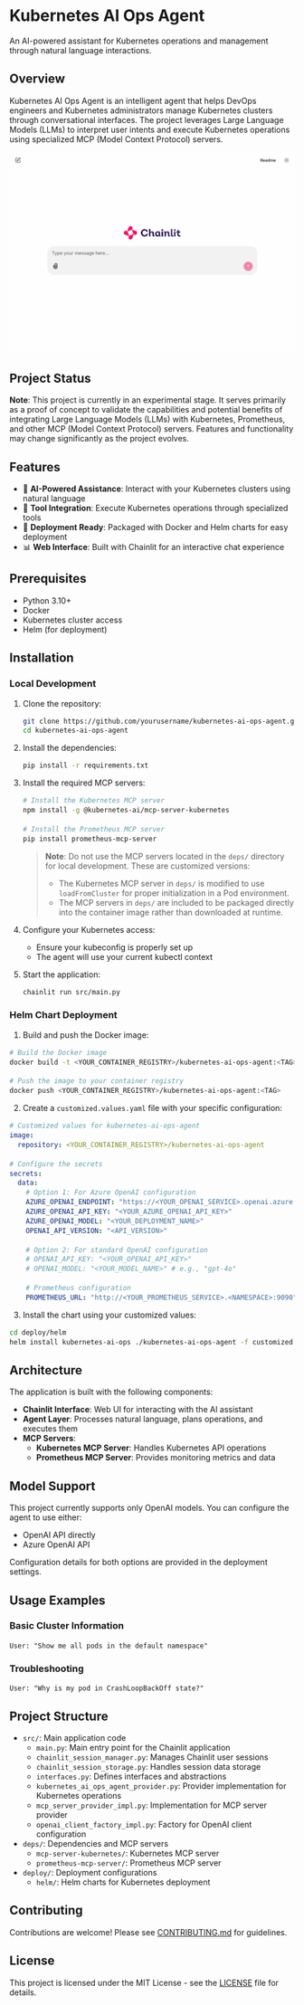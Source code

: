 # Kubernetes AI Ops Agent

An AI-powered assistant for Kubernetes operations and management through natural language interactions.

## Overview

Kubernetes AI Ops Agent is an intelligent agent that helps DevOps engineers and Kubernetes administrators manage Kubernetes clusters through conversational interfaces. The project leverages Large Language Models (LLMs) to interpret user intents and execute Kubernetes operations using specialized MCP (Model Context Protocol) servers.

![Kubernetes AI Ops Agent Demo](./kubernetes-ai-ops-agent-demo.gif)

## Project Status

**Note**: This project is currently in an experimental stage. It serves primarily as a proof of concept to validate the capabilities and potential benefits of integrating Large Language Models (LLMs) with Kubernetes, Prometheus, and other MCP (Model Context Protocol) servers. Features and functionality may change significantly as the project evolves.

## Features

- 🤖 **AI-Powered Assistance**: Interact with your Kubernetes clusters using natural language
- 🧰 **Tool Integration**: Execute Kubernetes operations through specialized tools
- 🚀 **Deployment Ready**: Packaged with Docker and Helm charts for easy deployment
- 📊 **Web Interface**: Built with Chainlit for an interactive chat experience

## Prerequisites

- Python 3.10+
- Docker
- Kubernetes cluster access
- Helm (for deployment)

## Installation

### Local Development

1. Clone the repository:
   ```bash
   git clone https://github.com/yourusername/kubernetes-ai-ops-agent.git
   cd kubernetes-ai-ops-agent
   ```

2. Install the dependencies:
   ```bash
   pip install -r requirements.txt
   ```

3. Install the required MCP servers:
   ```bash
   # Install the Kubernetes MCP server
   npm install -g @kubernetes-ai/mcp-server-kubernetes

   # Install the Prometheus MCP server
   pip install prometheus-mcp-server
   ```

   > **Note**: Do not use the MCP servers located in the `deps/` directory for local development. These are customized versions:
   > - The Kubernetes MCP server in `deps/` is modified to use `loadFromCluster` for proper initialization in a Pod environment.
   > - The MCP servers in `deps/` are included to be packaged directly into the container image rather than downloaded at runtime.

4. Configure your Kubernetes access:
   - Ensure your kubeconfig is properly set up
   - The agent will use your current kubectl context

5. Start the application:
   ```bash
   chainlit run src/main.py
   ```

### Helm Chart Deployment

1. Build and push the Docker image:

```bash
# Build the Docker image
docker build -t <YOUR_CONTAINER_REGISTRY>/kubernetes-ai-ops-agent:<TAG> .

# Push the image to your container registry
docker push <YOUR_CONTAINER_REGISTRY>/kubernetes-ai-ops-agent:<TAG>
```

2. Create a `customized.values.yaml` file with your specific configuration:

```yaml
# Customized values for kubernetes-ai-ops-agent
image:
  repository: <YOUR_CONTAINER_REGISTRY>/kubernetes-ai-ops-agent

# Configure the secrets
secrets:
  data:
    # Option 1: For Azure OpenAI configuration
    AZURE_OPENAI_ENDPOINT: "https://<YOUR_OPENAI_SERVICE>.openai.azure.com/"
    AZURE_OPENAI_API_KEY: "<YOUR_AZURE_OPENAI_API_KEY>"
    AZURE_OPENAI_MODEL: "<YOUR_DEPLOYMENT_NAME>"
    OPENAI_API_VERSION: "<API_VERSION>"
    
    # Option 2: For standard OpenAI configuration
    # OPENAI_API_KEY: "<YOUR_OPENAI_API_KEY>"
    # OPENAI_MODEL: "<YOUR_MODEL_NAME>" # e.g., "gpt-4o"
    
    # Prometheus configuration
    PROMETHEUS_URL: "http://<YOUR_PROMETHEUS_SERVICE>.<NAMESPACE>:9090"
```

3. Install the chart using your customized values:

```bash
cd deploy/helm
helm install kubernetes-ai-ops ./kubernetes-ai-ops-agent -f customized.values.yaml
```

## Architecture

The application is built with the following components:

- **Chainlit Interface**: Web UI for interacting with the AI assistant
- **Agent Layer**: Processes natural language, plans operations, and executes them
- **MCP Servers**:
  - **Kubernetes MCP Server**: Handles Kubernetes API operations
  - **Prometheus MCP Server**: Provides monitoring metrics and data

## Model Support

This project currently supports only OpenAI models. You can configure the agent to use either:
- OpenAI API directly
- Azure OpenAI API

Configuration details for both options are provided in the deployment settings.

## Usage Examples

### Basic Cluster Information
```
User: "Show me all pods in the default namespace"
```

### Troubleshooting
```
User: "Why is my pod in CrashLoopBackOff state?"
```

## Project Structure

- `src/`: Main application code
  - `main.py`: Main entry point for the Chainlit application
  - `chainlit_session_manager.py`: Manages Chainlit user sessions
  - `chainlit_session_storage.py`: Handles session data storage
  - `interfaces.py`: Defines interfaces and abstractions
  - `kubernetes_ai_ops_agent_provider.py`: Provider implementation for Kubernetes operations
  - `mcp_server_provider_impl.py`: Implementation for MCP server provider
  - `openai_client_factory_impl.py`: Factory for OpenAI client configuration
- `deps/`: Dependencies and MCP servers
  - `mcp-server-kubernetes/`: Kubernetes MCP server
  - `prometheus-mcp-server/`: Prometheus MCP server
- `deploy/`: Deployment configurations
  - `helm/`: Helm charts for Kubernetes deployment

## Contributing

Contributions are welcome! Please see [CONTRIBUTING.md](CONTRIBUTING.md) for guidelines.

## License

This project is licensed under the MIT License - see the [LICENSE](LICENSE) file for details.